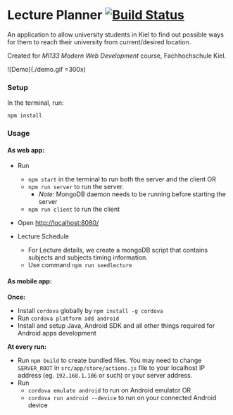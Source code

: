 # Lecture Planner [![Build Status](https://travis-ci.com/SubodhDahal/lecture-planner.svg?token=Mqz54ieof9heq97X4cWZ&branch=master)](https://travis-ci.com/SubodhDahal/lecture-planner)

An application to allow university students in Kiel to find out possible ways for them to reach their university from current/desired location.

Created for *MI133 Modern Web Development* course, Fachhochschule Kiel.

![Demo](./demo.gif =300x)

### Setup
In the terminal, run:
```
npm install
```

### Usage

#### As web app:
- Run
    - `npm start` in the terminal to run both the server and the client
    OR
    - `npm run server` to run the server.
        - *Note:* MongoDB daemon needs to be running before starting the server
    - `npm run client` to run the client
- Open [http://localhost:8080/](http://localhost:8080/)

- Lecture Schedule
    - For Lecture details, we create a mongoDB script that contains subjects and subjects timing information.
    - Use command `npm run seedlecture`


#### As mobile app:
**Once:**
- Install `cordova` globally by `npm install -g cordova`
- Run `cordova platform add android`
- Install and setup Java, Android SDK and all other things required for Android apps development

**At every run:**
- Run `npm build` to create bundled files. You may need to change `SERVER_ROOT` in `src/app/store/actions.js` file to your localhost IP address (eg. `192.168.1.106` or such) or your server address.
- Run
    - `cordova emulate android` to run on Android emulator
    OR
    - `cordova run android --device` to run on your connected Android device
